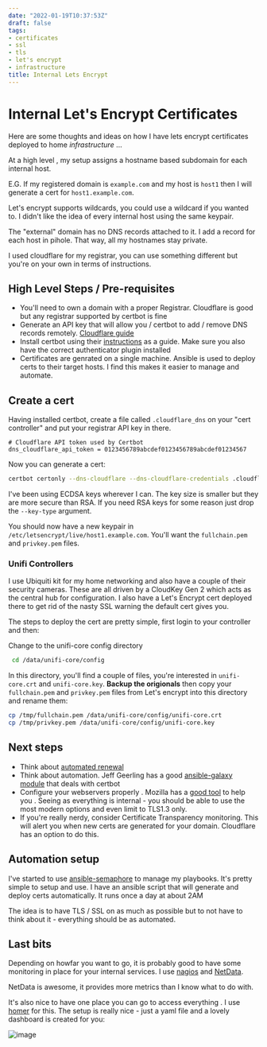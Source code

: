 ```yaml
---
date: "2022-01-19T10:37:53Z"
draft: false
tags:
- certificates
- ssl
- tls
- let's encrypt
- infrastructure
title: Internal Lets Encrypt
---
```


# Internal Let's Encrypt Certificates

Here are some thoughts and ideas on how I have lets encrypt certificates deployed to home _infrastructure_ ...

At a high level , my setup assigns a hostname based subdomain for each internal host.

E.G. If my registered domain is `example.com` and my host is `host1` then I will generate a cert for `host1.example.com`.

Let's encrypt supports wildcards, you could use a wildcard if you wanted to. I didn't like the idea of every internal host using the same keypair.

The "external" domain has no DNS records attached to it. I add a record for each host in pihole. That way, all my hostnames stay private.

I used cloudflare for my registrar, you can use something different but you're on your own in terms of instructions.

## High Level Steps / Pre-requisites

- You'll need to own a domain with a proper Registrar. Cloudflare is good but any registrar supported by certbot is fine
- Generate an API key that will allow you / certbot to add / remove DNS records remotely. [Cloudflare guide](https://support.cloudflare.com/hc/en-us/articles/200167836-Managing-API-Tokens-and-Keys)
- Install certbot using their [instructions](https://certbot.eff.org/instructions) as a guide. Make sure you also have the correct authenticator plugin installed
- Certificates are genrated on a single machine. Ansible is used to deploy certs to their target hosts. I find this makes it easier to manage and automate.

## Create a cert

Having installed certbot, create a file called `.cloudflare_dns` on your "cert controller" and put your registrar API key in there.

```
# Cloudflare API token used by Certbot
dns_cloudflare_api_token = 0123456789abcdef0123456789abcdef01234567
```

Now you can generate a cert:

```bash
certbot certonly --dns-cloudflare --dns-cloudflare-credentials .cloudflare_dns -d host1.example.com  --key-type ecdsa
```

I've been using ECDSA keys wherever I can. The key size is smaller but they are more secure than RSA. If you need RSA keys for some reason just drop the `--key-type` argument.

You should now have a new keypair in `/etc/letsencrypt/live/host1.example.com`. You'll want the `fullchain.pem` and `privkey.pem` files.

### Unifi Controllers

I use Ubiquiti kit for my home networking and also have a couple of their security cameras. These are all driven by a CloudKey Gen 2 which acts as the central hub for configuration. I also have a Let's Encrypt cert deployed there to get rid of the nasty SSL warning the default cert gives you.

The steps to deploy the cert are pretty simple, first login to your controller and then:

Change to the unifi-core config directory

```bash
 cd /data/unifi-core/config
```

In this directory, you'll find a couple of files, you're interested in `unifi-core.crt` and `unifi-core.key`. **Backup the origionals** then copy your `fullchain.pem` and `privkey.pem` files from Let's encrypt into this directory and rename them:

```bash
cp /tmp/fullchain.pem /data/unifi-core/config/unifi-core.crt
cp /tmp/privkey.pem /data/unifi-core/config/unifi-core.key
```

## Next steps

- Think about [automated renewal](https://eff-certbot.readthedocs.io/en/stable/using.html?highlight=renew#setting-up-automated-renewal)
- Think about automation. Jeff Geerling has a good [ansible-galaxy module](https://github.com/geerlingguy/ansible-role-certbot) that deals with certbot
- Configure your webservers properly . Mozilla has a [good tool](https://ssl-config.mozilla.org/) to help you . Seeing as everything is internal - you should be able to use the most modern options and even limit to TLS1.3 only.
- If you're really nerdy, consider Certificate Transparency monitoring. This will alert you when new certs are generated for your domain. Cloudflare has an option to do this.

## Automation setup

I've started to use [ansible-semaphore](https://ansible-semaphore.com/) to manage my playbooks. It's pretty simple to setup and use. I have an ansible script that will generate and deploy certs automatically. It runs once a day at about 2AM

The idea is to have TLS / SSL on as much as possible but to not have to think about it - everything should be as automated. 

## Last bits 

Depending on howfar you want to go, it is probably good to have some monitoring in place for your internal services. I use [nagios](https://www.nagios.org/) and [NetData](https://www.netdata.cloud/agent).

NetData is awesome, it provides more metrics than I know what to do with.

It's also nice to have one place you can go to access everything . I use [homer](https://github.com/bastienwirtz/homer) for this. The setup is really nice - just a yaml file and a lovely dashboard is created for you:

![image](https://user-images.githubusercontent.com/20709030/141301959-cf8e51f0-a09d-4233-ad23-0a878d871d8b.png)

